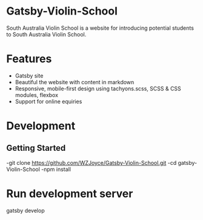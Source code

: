 # Gatsby-Violin-School
South Australia Violin School is a website for introducing potential students to South Australia Violin School.

# Features
- Gatsby site
- Beautiful the website with content in markdown
- Responsive, mobile-first design using tachyons.scss, SCSS & CSS modules, flexbox
- Support for online equiries

# Development

## Getting Started
-git clone https://github.com/WZJoyce/Gatsby-Violin-School.git
-cd gatsby-Violin-School
-npm install
# Run development server
gatsby develop
